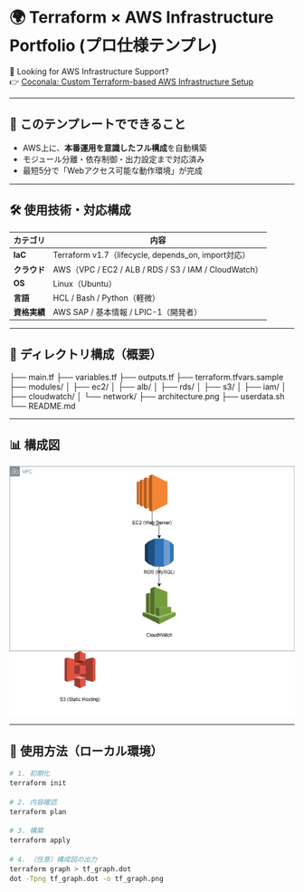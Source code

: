 # 🌍 Terraform × AWS Infrastructure Portfolio (プロ仕様テンプレ)

📌 Looking for AWS Infrastructure Support?  
👉 [Coconala: Custom Terraform-based AWS Infrastructure Setup](https://coconala.com/services/3709841)

---

## 🚀 このテンプレートでできること

- AWS上に、**本番運用を意識したフル構成**を自動構築
- モジュール分離・依存制御・出力設定まで対応済み
- 最短5分で「Webアクセス可能な動作環境」が完成

---

## 🛠 使用技術・対応構成

| カテゴリ | 内容 |
|----------|------|
| **IaC** | Terraform v1.7（lifecycle, depends_on, import対応） |
| **クラウド** | AWS（VPC / EC2 / ALB / RDS / S3 / IAM / CloudWatch） |
| **OS** | Linux（Ubuntu） |
| **言語** | HCL / Bash / Python（軽微） |
| **資格実績** | AWS SAP / 基本情報 / LPIC-1（開発者） |

---

## 📁 ディレクトリ構成（概要）

├── main.tf
├── variables.tf
├── outputs.tf
├── terraform.tfvars.sample
├── modules/
│ ├── ec2/
│ ├── alb/
│ ├── rds/
│ ├── s3/
│ ├── iam/
│ ├── cloudwatch/
│ └── network/
├── architecture.png
├── userdata.sh
└── README.md


---

## 📊 構成図

![Architecture](./architecture.png)

---

## 🧭 使用方法（ローカル環境）

```bash
# 1. 初期化
terraform init

# 2. 内容確認
terraform plan

# 3. 構築
terraform apply

# 4. （任意）構成図の出力
terraform graph > tf_graph.dot
dot -Tpng tf_graph.dot -o tf_graph.png
